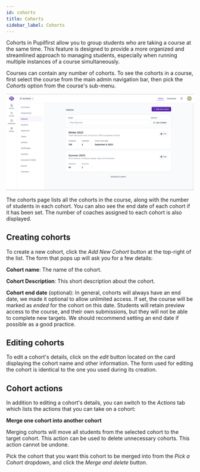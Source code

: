 ```yaml
---
id: cohorts
title: Cohorts
sidebar_label: Cohorts
---
```


Cohorts in Pupilfirst allow you to group students who are taking a course at the same time. This feature is designed to provide a more organized and streamlined approach to managing students, especially when running multiple instances of a course simultaneously.

Courses can contain any number of cohorts. To see the cohorts in a course, first select the course from the main admin navigation bar, then pick the _Cohorts_ option from the course's sub-menu.

![Cohorts page within a course in the school administration interface](../assets/cohorts/cohorts_page.png)

The cohorts page lists all the cohorts in the course, along with the number of students in each cohort. You can also see the end date of each cohort if it has been set. The number of coaches assigned to each cohort is also displayed.

## Creating cohorts

To create a new cohort, click the _Add New Cohort_ button at the top-right of the list. The form that pops up will ask you for a few details:

**Cohort name**: The name of the cohort.

**Cohort Description**: This short description about the cohort.

**Cohort end date** (optional): In general, cohorts will always have an end date, we made it optional to allow unlimited access. If set, the course will be marked as _ended_ for the cohort on this date. Students will retain preview access to the course, and their own submissions, but they will not be able to complete new targets. We should recommend setting an end date if possible as a good practice.

## Editing cohorts

To edit a cohort's details, click on the _edit_ button located on the card displaying the cohort name and other information. The form used for editing the cohort is identical to the one you used during its creation.

## Cohort actions

In addition to editing a cohort's details, you can switch to the _Actions_ tab which lists the actions that you can take on a cohort:

**Merge one cohort into another cohort**

Merging cohorts will move all students from the selected cohort to the target cohort. This action can be used to delete unnecessary cohorts. This action cannot be undone.

Pick the cohort that you want this cohort to be merged into from the _Pick a Cohort_ dropdown, and click the _Merge and delete_ button.
